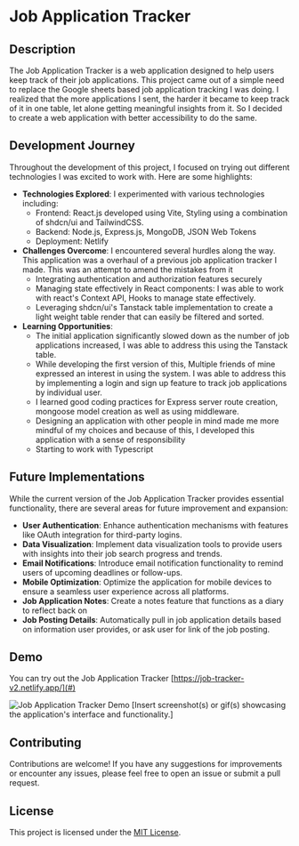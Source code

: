 # Job Application Tracker

## Description

The Job Application Tracker is a web application designed to help users keep track of their job applications. This project came out of a simple need to replace the Google sheets based job application tracking I was doing. I realized that the more applications I sent, the harder it became to keep track of it in one table, let alone getting meaningful insights from it. So I decided to create a  web application with better accessibility to do the same. 

## Development Journey

Throughout the development of this project, I focused on trying out different technologies I was excited to work with. Here are some highlights:

- **Technologies Explored**: I experimented with various technologies including:
  - Frontend: React.js developed using Vite, Styling using a combination of shdcn/ui and TailwindCSS. 
  - Backend: Node.js, Express.js, MongoDB, JSON Web Tokens
  - Deployment: Netlify
- **Challenges Overcome**: I encountered several hurdles along the way. This application was a overhaul of a previous job application tracker I made. This was an attempt to amend the mistakes from it
  - Integrating authentication and authorization features securely
  - Managing state effectively in React components: I was able to work with react's Context API, Hooks to manage state effectively. 
  - Leveraging shdcn/ui's Tanstack table implementation to create a light weight table render that can easily be filtered and sorted. 
- **Learning Opportunities**:
  - The initial application significantly slowed down as the number of job applications increased, I was able to address this using the Tanstack table. 
  - While developing the first version of this, Multiple friends of mine expressed an interest in using the system. I was able to address this by implementing a login and sign up feature to track job applications by individual user.
  - I learned good coding practices for Express server route creation, mongoose model creation as well as using middleware.
  - Designing an application with other people in mind made me more mindful of my choices and because of this, I developed this application with a sense of responsibility
  - Starting to work with Typescript

## Future Implementations

While the current version of the Job Application Tracker provides essential functionality, there are several areas for future improvement and expansion:

- **User Authentication**: Enhance authentication mechanisms with features like OAuth integration for third-party logins.
- **Data Visualization**: Implement data visualization tools to provide users with insights into their job search progress and trends.
- **Email Notifications**: Introduce email notification functionality to remind users of upcoming deadlines or follow-ups.
- **Mobile Optimization**: Optimize the application for mobile devices to ensure a seamless user experience across all platforms.
- **Job Application Notes**: Create a notes feature that functions as a diary to reflect back on
- **Job Posting Details**: Automatically pull in job application details based on information user provides, or ask user for link of the job posting. 

## Demo

You can try out the Job Application Tracker [https://job-tracker-v2.netlify.app/](#) 

![Job Application Tracker Demo](https://imgur.com/a/WqFLMTy)
[Insert screenshot(s) or gif(s) showcasing the application's interface and functionality.]

## Contributing

Contributions are welcome! If you have any suggestions for improvements or encounter any issues, please feel free to open an issue or submit a pull request.

## License

This project is licensed under the [MIT License](LICENSE).
